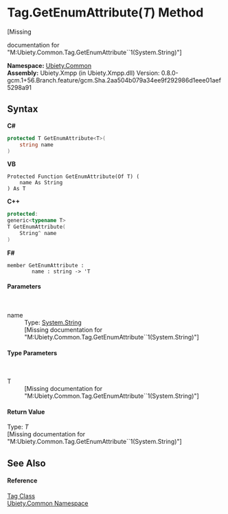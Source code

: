 # Tag.GetEnumAttribute(*T*) Method 
 

\[Missing <summary> documentation for "M:Ubiety.Common.Tag.GetEnumAttribute``1(System.String)"\]

**Namespace:**&nbsp;<a href="3a988b7f-7a78-d824-53e6-d57463519974">Ubiety.Common</a><br />**Assembly:**&nbsp;Ubiety.Xmpp (in Ubiety.Xmpp.dll) Version: 0.8.0-gcm.1+56.Branch.feature/gcm.Sha.2aa504b079a34ee9f292986d1eee01aef5298a91

## Syntax

**C#**<br />
``` C#
protected T GetEnumAttribute<T>(
	string name
)

```

**VB**<br />
``` VB
Protected Function GetEnumAttribute(Of T) ( 
	name As String
) As T
```

**C++**<br />
``` C++
protected:
generic<typename T>
T GetEnumAttribute(
	String^ name
)
```

**F#**<br />
``` F#
member GetEnumAttribute : 
        name : string -> 'T 

```


#### Parameters
&nbsp;<dl><dt>name</dt><dd>Type: <a href="http://msdn2.microsoft.com/en-us/library/s1wwdcbf" target="_blank">System.String</a><br />\[Missing <param name="name"/> documentation for "M:Ubiety.Common.Tag.GetEnumAttribute``1(System.String)"\]</dd></dl>

#### Type Parameters
&nbsp;<dl><dt>T</dt><dd>\[Missing <typeparam name="T"/> documentation for "M:Ubiety.Common.Tag.GetEnumAttribute``1(System.String)"\]</dd></dl>

#### Return Value
Type: *T*<br />\[Missing <returns> documentation for "M:Ubiety.Common.Tag.GetEnumAttribute``1(System.String)"\]

## See Also


#### Reference
<a href="aeb92aed-6e13-96e4-f864-d26234a205c1">Tag Class</a><br /><a href="3a988b7f-7a78-d824-53e6-d57463519974">Ubiety.Common Namespace</a><br />